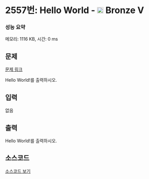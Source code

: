 # 2557번: Hello World - <img src="https://static.solved.ac/tier_small/1.svg" style="height:20px" /> Bronze V

<!-- performance -->
### 성능 요약
메모리: 1116 KB, 시간: 0 ms
<!-- end -->

## 문제

[문제 링크](https://boj.kr/2557)


<p>
Hello World!를 출력하시오.</p>



## 입력


<p>
없음</p>



## 출력


<p>
Hello World!를 출력하시오.</p>



## 소스코드

[소스코드 보기](Hello%20World.cpp)